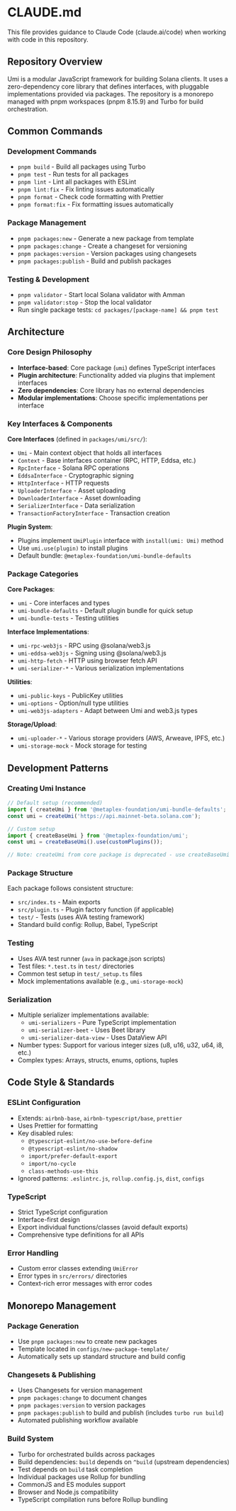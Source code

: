 # CLAUDE.md

This file provides guidance to Claude Code (claude.ai/code) when working with code in this repository.

## Repository Overview

Umi is a modular JavaScript framework for building Solana clients. It uses a zero-dependency core library that defines interfaces, with pluggable implementations provided via packages. The repository is a monorepo managed with pnpm workspaces (pnpm 8.15.9) and Turbo for build orchestration.

## Common Commands

### Development Commands

- `pnpm build` - Build all packages using Turbo
- `pnpm test` - Run tests for all packages
- `pnpm lint` - Lint all packages with ESLint
- `pnpm lint:fix` - Fix linting issues automatically
- `pnpm format` - Check code formatting with Prettier
- `pnpm format:fix` - Fix formatting issues automatically

### Package Management  

- `pnpm packages:new` - Generate a new package from template
- `pnpm packages:change` - Create a changeset for versioning
- `pnpm packages:version` - Version packages using changesets
- `pnpm packages:publish` - Build and publish packages

### Testing & Development

- `pnpm validator` - Start local Solana validator with Amman
- `pnpm validator:stop` - Stop the local validator
- Run single package tests: `cd packages/[package-name] && pnpm test`

## Architecture

### Core Design Philosophy

- **Interface-based**: Core package (`umi`) defines TypeScript interfaces
- **Plugin architecture**: Functionality added via plugins that implement interfaces  
- **Zero dependencies**: Core library has no external dependencies
- **Modular implementations**: Choose specific implementations per interface

### Key Interfaces & Components

**Core Interfaces** (defined in `packages/umi/src/`):

- `Umi` - Main context object that holds all interfaces
- `Context` - Base interfaces container (RPC, HTTP, Eddsa, etc.)
- `RpcInterface` - Solana RPC operations
- `EddsaInterface` - Cryptographic signing
- `HttpInterface` - HTTP requests
- `UploaderInterface` - Asset uploading
- `DownloaderInterface` - Asset downloading
- `SerializerInterface` - Data serialization
- `TransactionFactoryInterface` - Transaction creation

**Plugin System**:

- Plugins implement `UmiPlugin` interface with `install(umi: Umi)` method
- Use `umi.use(plugin)` to install plugins
- Default bundle: `@metaplex-foundation/umi-bundle-defaults`

### Package Categories

**Core Packages**:

- `umi` - Core interfaces and types
- `umi-bundle-defaults` - Default plugin bundle for quick setup
- `umi-bundle-tests` - Testing utilities

**Interface Implementations**:

- `umi-rpc-web3js` - RPC using @solana/web3.js  
- `umi-eddsa-web3js` - Signing using @solana/web3.js
- `umi-http-fetch` - HTTP using browser fetch API
- `umi-serializer-*` - Various serialization implementations

**Utilities**:

- `umi-public-keys` - PublicKey utilities
- `umi-options` - Option/null type utilities  
- `umi-web3js-adapters` - Adapt between Umi and web3.js types

**Storage/Upload**:

- `umi-uploader-*` - Various storage providers (AWS, Arweave, IPFS, etc.)
- `umi-storage-mock` - Mock storage for testing

## Development Patterns

### Creating Umi Instance

```typescript
// Default setup (recommended)
import { createUmi } from '@metaplex-foundation/umi-bundle-defaults';
const umi = createUmi('https://api.mainnet-beta.solana.com');

// Custom setup
import { createBaseUmi } from '@metaplex-foundation/umi';
const umi = createBaseUmi().use(customPlugins());

// Note: createUmi from core package is deprecated - use createBaseUmi instead
```

### Package Structure

Each package follows consistent structure:

- `src/index.ts` - Main exports
- `src/plugin.ts` - Plugin factory function (if applicable)
- `test/` - Tests (uses AVA testing framework)
- Standard build config: Rollup, Babel, TypeScript

### Testing

- Uses AVA test runner (`ava` in package.json scripts)
- Test files: `*.test.ts` in `test/` directories
- Common test setup in `test/_setup.ts` files
- Mock implementations available (e.g., `umi-storage-mock`)

### Serialization

- Multiple serializer implementations available:
  - `umi-serializers` - Pure TypeScript implementation  
  - `umi-serializer-beet` - Uses Beet library
  - `umi-serializer-data-view` - Uses DataView API
- Number types: Support for various integer sizes (u8, u16, u32, u64, i8, etc.)
- Complex types: Arrays, structs, enums, options, tuples

## Code Style & Standards

### ESLint Configuration

- Extends: `airbnb-base`, `airbnb-typescript/base`, `prettier`
- Uses Prettier for formatting
- Key disabled rules:
  - `@typescript-eslint/no-use-before-define`
  - `@typescript-eslint/no-shadow`
  - `import/prefer-default-export`
  - `import/no-cycle`
  - `class-methods-use-this`
- Ignored patterns: `.eslintrc.js`, `rollup.config.js`, `dist`, `configs`

### TypeScript

- Strict TypeScript configuration
- Interface-first design
- Export individual functions/classes (avoid default exports)
- Comprehensive type definitions for all APIs

### Error Handling  

- Custom error classes extending `UmiError`
- Error types in `src/errors/` directories
- Context-rich error messages with error codes

## Monorepo Management

### Package Generation

- Use `pnpm packages:new` to create new packages
- Template located in `configs/new-package-template/`
- Automatically sets up standard structure and build config

### Changesets & Publishing

- Uses Changesets for version management
- `pnpm packages:change` to document changes
- `pnpm packages:version` to version packages
- `pnpm packages:publish` to build and publish (includes `turbo run build`)
- Automated publishing workflow available

### Build System

- Turbo for orchestrated builds across packages
- Build dependencies: `build` depends on `^build` (upstream dependencies)
- Test depends on `build` task completion
- Individual packages use Rollup for bundling
- CommonJS and ES modules support
- Browser and Node.js compatibility
- TypeScript compilation runs before Rollup bundling
